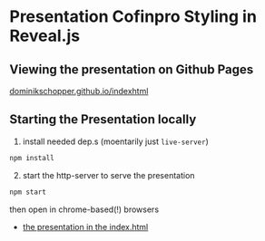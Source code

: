 # Presentation Cofinpro Styling in Reveal.js

## Viewing the presentation on Github Pages

[dominikschopper.github.io/indexhtml](https://dominikschopper.github.io/fun-with-the-shell/index.html)

## Starting the Presentation locally

1. install needed dep.s (moentarily just `live-server`)
  ```bash
  npm install
  ```
2. start the http-server to serve the presentation
  ```bash
  npm start
  ```

then open in chrome-based(!) browsers

- [the presentation in the index.html](http://localhost:8088/)
